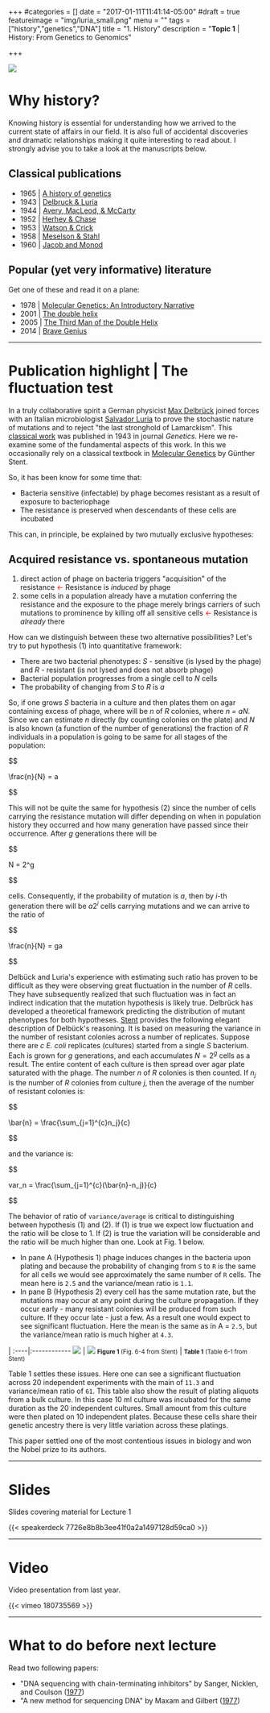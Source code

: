 +++
#categories = []
date = "2017-01-11T11:41:14-05:00"
#draft = true
featureimage = "img/luria_small.png"
menu = ""
tags = ["history","genetics","DNA"]
title = "1. History"
description = "**Topic 1** | History: From Genetics to Genomics"

+++

![](/img/luria_small.png)

# Why history?

Knowing history is essential for understanding how we arrived to the current state of affairs in our field. It is also full of accidental discoveries and dramatic relationships making it quite interesting to read about. I strongly advise you to take a look at the manuscripts below.

## Classical publications

* 1965 | [A history of genetics](http://www.amazon.com/A-History-Genetics-A-H-Sturtevant/dp/0879696079)
* 1943 | [Delbruck & Luria](http://www.bx.psu.edu/~anton/bioinf1-2014/delbruck-luria-1943.pdf)
* 1944 | [Avery, MacLeod, & McCarty](http://www.bx.psu.edu/~anton/bioinf1-2014/avery-1944.pdf)
* 1952 | [Herhey & Chase](http://www.bx.psu.edu/~anton/bioinf1-2014/hershey-chase-1952.pdf)
* 1953 | [Watson & Crick](http://www.bx.psu.edu/~anton/bioinf1-2014/watsoncrick.pdf)
* 1958 | [Meselson & Stahl](http://www.bx.psu.edu/~anton/bioinf1-2014/Proc%20Natl%20Acad%20Sci%20USA%201958%20Meselson.pdf)
* 1960 | [Jacob and Monod](http://www.bx.psu.edu/~anton/bioinf1-2014/jacob-monod-1961.pdf)

## Popular (yet very informative) literature

Get one of these and read it on a plane:

* 1978 | [Molecular Genetics: An Introductory Narrative](https://www.amazon.com/Molecular-Genetics-Introductory-Gunther-Stent/dp/0716700484)
* 2001 | [The double helix](http://www.amazon.com/The-Double-Helix-Discovery-Structure/dp/074321630X)
* 2005 | [The Third Man of the Double Helix](http://www.amazon.com/Third-Man-Double-Helix-Autobiography/dp/019280667X)
* 2014 | [Brave Genius](http://www.amazon.com/Brave-Genius-Philosopher-Adventures-Resistance/dp/0307952347)

------

# Publication highlight | The fluctuation test

In a truly collaborative spirit a German physicist [Max Delbrück](http://www.nobelprize.org/nobel_prizes/medicine/laureates/1969/delbruck-facts.html) joined forces with an Italian microbiologist [Salvador Luria](http://www.nobelprize.org/nobel_prizes/medicine/laureates/1969/luria-facts.html) to prove the stochastic nature of mutations and to reject "the last stronghold of Lamarckism". This [classical work](http://www.bx.psu.edu/~anton/bioinf1-2014/delbruck-luria-1943.pdf) was published in 1943 in journal _Genetics_. Here we re-examine some of the fundamental aspects of this work. In this we occasionally rely on a classical textbook in [Molecular Genetics](http://www.amazon.com/Molecular-Genetics-Introductory-Gunther-Stent/dp/0716700484) by Günther Stent. 

So, it has been know for some time that:

* Bacteria sensitive (infectable) by phage becomes resistant as a result of exposure to bacteriophage
* The resistance is preserved when descendants of these cells are incubated

This can, in principle, be explained by two mutually exclusive hypotheses:

## Acquired resistance vs. spontaneous mutation

1. direct action of phage on bacteria triggers "acquisition" of the resistance <font color="red">&#8592;</font> Resistance is *induced* by phage
2. some cells in a population already have a mutation conferring the resistance and the exposure to the phage merely brings carriers of such mutations to prominence by killing off all sensitive cells <font color="red">&#8592;</font> Resistance is *already* there

How can we distinguish between these two alternative possibilities? Let's try to put hypothesis (1) into quantitative framework:

* There are two bacterial phenotypes: *S* - sensitive (is lysed by the phage) and *R* - resistant (is not lysed and does not absorb phage)
* Bacterial population progresses from a single cell to $N$ cells
* The probability of changing from *S* to *R* is $a$

So, if one grows $S$ bacteria in a culture and then plates them on agar containing excess of phage, where will be $n$ of $R$ colonies, where *n =  aN*. Since we can estimate $n$ directly (by counting colonies on the plate) and $N$ is also known (a function of the number of generations) the fraction of $R$ individuals in a population is going to be same for all stages of the population:

<div>
$$

\frac{n}{N} = a

$$
</div>

This will not be quite the same for hypothesis (2) since the number of cells carrying the resistance mutation will differ depending on when in population history they occurred and how many generation have passed since their occurrence. After $g$ generations there will be

<div>
$$

N = 2^g

$$
</div>

cells. Consequently, if the probability of mutation is $a$, then by $i$-th generation there will be $a2^i$ cells carrying mutations and we can arrive to the ratio of

<div>
$$

\frac{n}{N} = ga

$$
</div>


Delbück and Luria's experience with estimating such ratio has proven to be difficult as they were observing great fluctuation in the number of $R$ cells. They have subsequently realized that such fluctuation was in fact an indirect indication that the mutation hypothesis is likely true. Delbrück has developed a theoretical framework predicting the distribution of mutant phenotypes for both hypotheses. [Stent](http://www.amazon.com/Molecular-Genetics-Introductory-Gunther-Stent/dp/0716700484) provides the following elegant description of Delbück's reasoning. It is based on measuring the variance in the number of resistant colonies across a number of replicates. Suppose there are $c$ _E. coli_ replicates (cultures) started from a single *S* bacterium. Each is grown for $g$ generations, and each accumulates $N = 2^g$ cells as a result. The entire content of each culture is then spread over agar plate saturated with the phage. The number $n$ of *R* colonies is then counted. If $n_j$ is the number of *R* colonies from culture $j$, then the average of the number of resistant colonies is:

<div>
$$

\bar{n} = \frac{\sum_{j=1}^{c}n_j}{c}

$$
</div>


and the variance is:


<div>
$$ 

var_n = \frac{\sum_{j=1}^{c}(\bar{n}-n_j)}{c}

$$
</div>

The behavior of ratio of `variance/average` is critical to distinguishing between hypothesis (1) and (2). If (1) is true we expect low fluctuation and the ratio will be close to 1. If (2) is true the variation will be considerable and the ratio will be much higher than one. Look at Fig. 1 below. 

* In pane A (Hypothesis 1) phage induces changes in the bacteria upon plating and because the probability of changing from `S` to `R` is the same for  all cells we would see approximately the same number of `R` cells. The mean here is `2.5` and the variance/mean ratio is `1.1`.  
* In pane B (Hypothesis 2) every cell has the same mutation rate, but the mutations may occur at any point during the culture propagation. If they occur early - many resistant colonies will be produced from such culture. If they occur late - just a few. As a result one would expect to see significant fluctuation. Here the mean is the same as in A = `2.5`, but the variance/mean ratio is much higher at `4.3`. 

 | 
:----|:------------
![](/img/luria.png) | ![](/img/stent.png)
<small>**Figure 1** (Fig. 6-4 from Stent)</small> | <small>**Table 1** (Table 6-1 from Stent)</small>

Table 1 settles these issues. Here one can see a significant fluctuation across 20 independent experiments with the main of `11.3` and variance/mean ratio of `61`. This table also show the result of plating aliquots from a bulk culture. In this case 10 ml culture was incubated for the same duration as the 20 independent cultures. Small amount from this culture were then plated on 10 independent plates. Because these cells share their genetic ancestry there is very little variation across these platings. 

This paper settled one of the most contentious issues in biology and won the Nobel prize to its authors.

-----

# Slides

Slides covering material for Lecture 1

{{< speakerdeck 7726e8b8b3ee41f0a2a1497128d59ca0 >}}

------

# Video

Video presentation from last year. 

{{< vimeo 180735569 >}}

------

# What to do before next lecture

Read two following papers:

* "DNA sequencing with chain-terminating inhibitors" by Sanger, Nicklen, and Coulson ([1977](https://www.ncbi.nlm.nih.gov/pmc/articles/PMC431765/pdf/pnas00043-0271.pdf))
* "A new method for sequencing DNA" by Maxam and Gilbert ([1977](https://www.ncbi.nlm.nih.gov/pmc/articles/PMC392330/pdf/pnas00024-0174.pdf))
